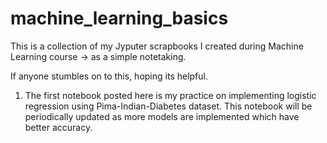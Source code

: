 # machine_learning_basics

This is a collection of my Jyputer scrapbooks I created during Machine Learning course -> as a simple notetaking. 

If anyone stumbles on to this, hoping its helpful. 

1. The first notebook posted here is my practice on implementing logistic regression using Pima-Indian-Diabetes dataset. This notebook will be periodically updated as more models are implemented which have better accuracy. 
